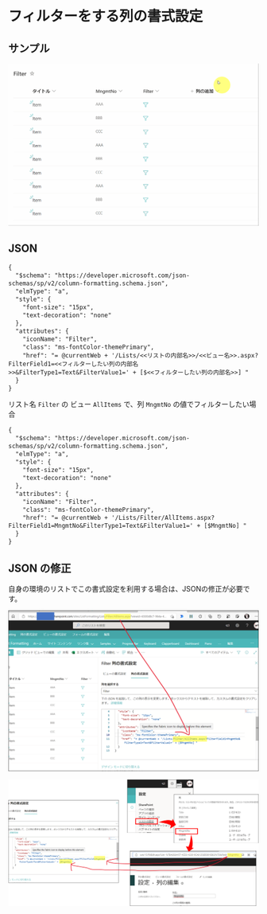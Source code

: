 # フィルターをする列の書式設定

## サンプル

![screenshot of the sample](./assets/sample.gif)

## JSON

```
{
  "$schema": "https://developer.microsoft.com/json-schemas/sp/v2/column-formatting.schema.json",
  "elmType": "a",
  "style": {
    "font-size": "15px",
    "text-decoration": "none"
  },
  "attributes": {
    "iconName": "Filter",
    "class": "ms-fontColor-themePrimary",
    "href": "= @currentWeb + '/Lists/<<リストの内部名>>/<<ビュー名>>.aspx?FilterField1=<<フィルターしたい列の内部名>>&FilterType1=Text&FilterValue1=' + [$<<フィルターしたい列の内部名>>] "
  }
}
```

リスト名 `Filter` の ビュー `AllItems` で、列 `MngmtNo` の値でフィルターしたい場合

```
{
  "$schema": "https://developer.microsoft.com/json-schemas/sp/v2/column-formatting.schema.json",
  "elmType": "a",
  "style": {
    "font-size": "15px",
    "text-decoration": "none"
  },
  "attributes": {
    "iconName": "Filter",
    "class": "ms-fontColor-themePrimary",
    "href": "= @currentWeb + '/Lists/Filter/AllItems.aspx?FilterField1=MngmtNo&FilterType1=Text&FilterValue1=' + [$MngmtNo] "
  }
}
```

## JSON の修正

自身の環境のリストでこの書式設定を利用する場合は、JSONの修正が必要です。

![screenshot of the setting](./assets/Settings1.png)

![screenshot of the setting](./assets/Settings2.png)